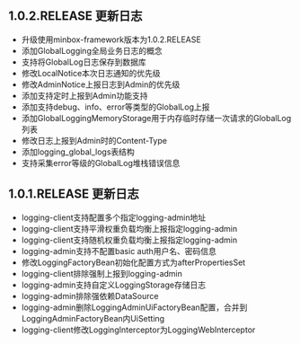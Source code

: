 ## 1.0.2.RELEASE 更新日志

- 升级使用minbox-framework版本为1.0.2.RELEASE
- 添加GlobalLogging全局业务日志的概念
- 支持将GlobalLog日志保存到数据库
- 修改LocalNotice本次日志通知的优先级
- 修改AdminNotice上报日志到Admin的优先级
- 添加支持定时上报到Admin功能支持
- 添加支持debug、info、error等类型的GlobalLog上报
- 添加GlobalLoggingMemoryStorage用于内存临时存储一次请求的GlobalLog列表
- 修改日志上报到Admin时的Content-Type
- 添加logging_global_logs表结构
- 支持采集error等级的GlobalLog堆栈错误信息

## 1.0.1.RELEASE 更新日志

- logging-client支持配置多个指定logging-admin地址
- logging-client支持平滑权重负载均衡上报指定logging-admin
- logging-client支持随机权重负载均衡上报指定logging-admin
- logging-admin支持不配置basic auth用户名、密码信息
- 修改LoggingFactoryBean初始化配置方式为afterPropertiesSet
- logging-client排除强制上报到logging-admin
- logging-admin支持自定义LoggingStorage存储日志
- logging-admin排除强依赖DataSource
- logging-admin删除LoggingAdminUiFactoryBean配置，合并到LoggingAdminFactoryBean内UiSetting
- logging-client修改LoggingInterceptor为LoggingWebInterceptor